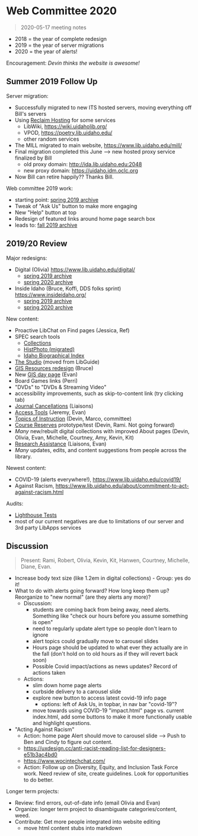 # Web Committee 2020

> 2020-05-17 meeting notes

- 2018 = the year of complete redesign
- 2019 = the year of server migrations
- 2020 = the year of alerts!

Encouragement: *Devin thinks the website is awesome!*

## Summer 2019 Follow Up

Server migration:

- Successfully migrated to new ITS hosted servers, moving everything off Bill's servers
- Using [Reclaim Hosting](https://reclaimhosting.com/) for some services
    - LibWiki, <https://wiki.uidaholib.org/>
    - VPOD, <https://poetry.lib.uidaho.edu/>
    - other random services
- The MILL migrated to main website, <https://www.lib.uidaho.edu/mill/>
- Final migration completed this June --> new hosted proxy service finalized by Bill
    - old proxy domain: <http://ida.lib.uidaho.edu:2048>
    - new proxy domain: <https://uidaho.idm.oclc.org>
- Now Bill can retire happily?? Thanks Bill.

Web committee 2019 work:

- starting point: [spring 2019 archive](https://web.archive.org/web/20190406103206/https://www.lib.uidaho.edu/)
- Tweak of "Ask Us" button to make more engaging
- New "Help" button at top
- Redesign of featured links around home page search box
- leads to: [fall 2019 archive](https://web.archive.org/web/20191013045632/https://www.lib.uidaho.edu/)

## 2019/20 Review

Major redesigns:

- Digital (Olivia) <https://www.lib.uidaho.edu/digital/>
    - [spring 2019 archive](https://web.archive.org/web/20190602065351/https://www.lib.uidaho.edu/digital/) 
    - [spring 2020 archive](https://web.archive.org/web/20200531170419/https://www.lib.uidaho.edu/digital/)
- Inside Idaho (Bruce, Koffi, DDS folks sprint) <https://www.insideidaho.org/>
    - [spring 2019 archive](https://web.archive.org/web/20190214195747/http://www.insideidaho.org/)
    - [spring 2020 archive](https://web.archive.org/web/20200523232933/https://www.insideidaho.org/)

New content:

- Proactive LibChat on Find pages (Jessica, Ref)
- SPEC search tools
    - [Collections](https://www.lib.uidaho.edu/special-collections/searchall.html)
    - [HistPhoto (migrated)](https://www.lib.uidaho.edu/special-collections/histphoto/)
    - [Idaho Biographical Index](https://www.lib.uidaho.edu/special-collections/idahobio.html)
- [The Studio](https://www.lib.uidaho.edu/studio/) (moved from LibGuide)
- [GIS Resources redesign](https://www.lib.uidaho.edu/find/geospatial/) (Bruce)
- New [GIS day page](https://www.lib.uidaho.edu/gisday/) (Evan)
- Board Games links (Perri)
- "DVDs" to "DVDs & Streaming Video"
- accessibility improvements, such as skip-to-content link (try clicking tab)
- [Journal Cancellations](https://www.lib.uidaho.edu/about/journalcancellations.html) (Liaisons)
- [Access Tools](https://www.lib.uidaho.edu/find/accesstools.html) (Jeremy, Evan)
- [Topics of Instruction](https://www.lib.uidaho.edu/services/instruction/topics.html) (Devin, Marco, committee)
- [Course Reserves](https://www.lib.uidaho.edu/services/reserve/list.html) prototype/test (Devin, Rami. Not going forward)
- *Many* new/rebuilt digital collections with improved About pages (Devin, Olivia, Evan, Michelle, Courtney, Amy, Kevin, Kit)
- [Research Assistance](https://www.lib.uidaho.edu/help/research.html) (Liaisons, Evan)
- *Many* updates, edits, and content suggestions from people across the library.

Newest content:

- COVID-19 (alerts everywhere!), <https://www.lib.uidaho.edu/covid19/>
- Against Racism, <https://www.lib.uidaho.edu/about/commitment-to-act-against-racism.html>

Audits:

- [Lighthouse Tests](https://web.dev/measure/)
- most of our current negatives are due to limitations of our server and 3rd party LibApps services

## Discussion

> Present: Rami, Robert, Olivia, Kevin, Kit, Hanwen, Courtney, Michelle, Diane, Evan.

- Increase body text size (like 1.2em in digital collections) - Group: yes do it!
- What to do with alerts going forward? How long keep them up? Reorganize to "new normal" (are they alerts any more)? 
    - Discussion: 
        - students are coming back from being away, need alerts. Something like "check our hours before you assume something is open"
        - need to regularly update alert type so people don't learn to ignore
        - alert topics could gradually move to carousel slides
        - Hours page should be updated to what ever they actually are in the fall (don't hold on to old hours as if they will revert back soon)
        - Possible Covid impact/actions as news updates? Record of actions taken
    - Actions:
        - slim down home page alerts
        - curbside delivery to a carousel slide 
        - explore new button to access latest covid-19 info page 
            - options: left of Ask Us, in topbar, in nav bar "covid-19"? 
        - move towards using COVID-19 "impact.html" page vs. current index.html, add some buttons to make it more functionally usable and highlight questions. 
- "Acting Against Racism"
    - Action: home page Alert should move to carousel slide --> Push to Ben and Cindy to figure out content.
    - https://uxdesign.cc/anti-racist-reading-list-for-designers-e51b3ac4bd0
    - https://www.wocintechchat.com/
    - Action: Follow up on Diversity, Equity, and Inclusion Task Force work. Need review of site, create guidelines. Look for opportunities to do better.

Longer term projects: 

- Review: find errors, out-of-date info (email Olivia and Evan)
- Organize: longer term project to disambiguate categories/content, weed. 
- Contribute: Get more people integrated into website editing
    - move html content stubs into markdown 
